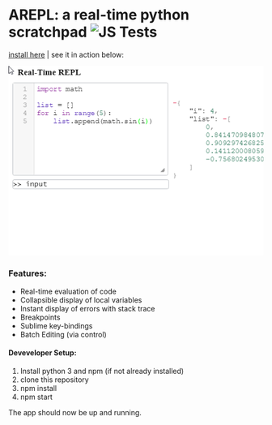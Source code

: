 # AREPL: a real-time python scratchpad ![JS Tests](https://ci.appveyor.com/api/projects/status/a0ee1c2y5k40a0aw?svg=true)

[install here](https://github.com/Almenon/AREPL/releases) | see it in action below:

![Alt Text](https://raw.githubusercontent.com/Almenon/AREPL/master/arepl%20demo.gif)

### Features:
* Real-time evaluation of code
* Collapsible display of local variables
* Instant display of errors with stack trace
* Breakpoints
* Sublime key-bindings
* Batch Editing (via control)

#### Deveveloper Setup:

1. Install python 3 and npm (if not already installed)
2. clone this repository
3. npm install
5. npm start

The app should now be up and running.
